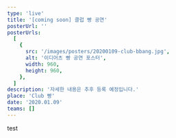 ```yaml
---
type: 'live'
title: '[coming soon] 클럽 빵 공연'
posterUrl: ''
posterUrls:
  [
    {
      src: '/images/posters/20200109-club-bbang.jpg',
      alt: '이디어츠 빵 공연 포스터',
      width: 960,
      height: 960,
    },
  ]
description: '자세한 내용은 추후 등록 예정입니다.'
place: 'Club 빵'
date: '2020.01.09'
teams: []
---
```


test
